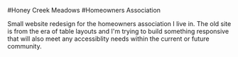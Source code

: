 #Honey Creek Meadows
#Homeowners Association

Small website redesign for the homeowners association I live in. The old site is from the era of table layouts and I'm trying to build something responsive that will also meet any accessiblity needs within the current or future community.

